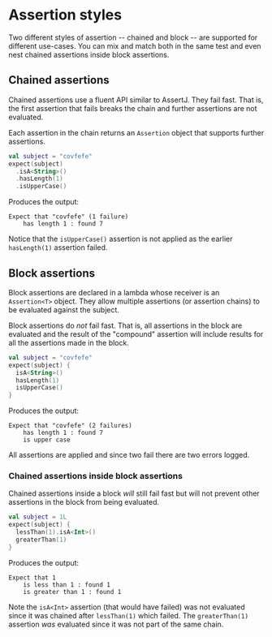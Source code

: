 # Assertion styles

Two different styles of assertion -- chained and block -- are supported for different use-cases.
You can mix and match both in the same test and even nest chained assertions inside block assertions.

## Chained assertions

Chained assertions use a fluent API similar to AssertJ.
They fail fast.
That is, the first assertion that fails breaks the chain and further assertions are not evaluated.

Each assertion in the chain returns an `Assertion` object that supports further assertions.

```kotlin
val subject = "covfefe"
expect(subject)
  .isA<String>()
  .hasLength(1)
  .isUpperCase()
```

Produces the output: 

```
Expect that "covfefe" (1 failure)
    has length 1 : found 7
```

Notice that the `isUpperCase()` assertion is not applied as the earlier `hasLength(1)` assertion failed.

## Block assertions

Block assertions are declared in a lambda whose receiver is an `Assertion<T>` object.
They allow multiple assertions (or assertion chains) to be evaluated against the subject.

Block assertions do _not_ fail fast.
That is, all assertions in the block are evaluated and the result of the "compound" assertion will include results for all the assertions made in the block.

```kotlin
val subject = "covfefe"
expect(subject) {
  isA<String>()
  hasLength(1)
  isUpperCase()
}
```

Produces the output:

```
Expect that "covfefe" (2 failures)
    has length 1 : found 7
    is upper case
```

All assertions are applied and since two fail there are two errors logged.

### Chained assertions inside block assertions

Chained assertions inside a block _will_ still fail fast but will not prevent other assertions in the block from being evaluated.

```kotlin
val subject = 1L
expect(subject) {
  lessThan(1).isA<Int>()
  greaterThan(1)
}
```

Produces the output:

```
Expect that 1
    is less than 1 : found 1
    is greater than 1 : found 1
```

Note the `isA<Int>` assertion (that would have failed) was not evaluated since it was chained after `lessThan(1)` which failed.
The `greaterThan(1)` assertion _was_ evaluated since it was not part of the same chain.

